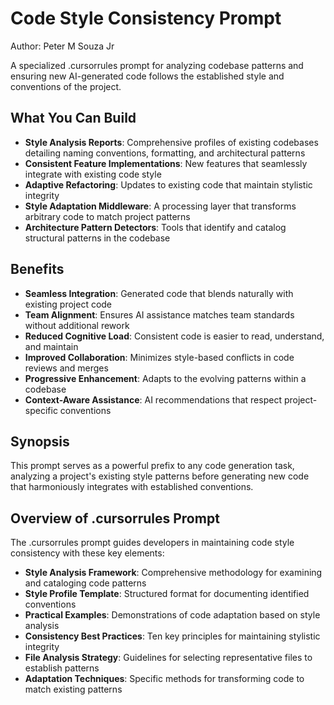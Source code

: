 # Code Style Consistency Prompt

Author: Peter M Souza Jr

A specialized .cursorrules prompt for analyzing codebase patterns and ensuring new AI-generated code follows the established style and conventions of the project.

## What You Can Build

- **Style Analysis Reports**: Comprehensive profiles of existing codebases detailing naming conventions, formatting, and architectural patterns
- **Consistent Feature Implementations**: New features that seamlessly integrate with existing code style
- **Adaptive Refactoring**: Updates to existing code that maintain stylistic integrity
- **Style Adaptation Middleware**: A processing layer that transforms arbitrary code to match project patterns
- **Architecture Pattern Detectors**: Tools that identify and catalog structural patterns in the codebase

## Benefits

- **Seamless Integration**: Generated code that blends naturally with existing project code
- **Team Alignment**: Ensures AI assistance matches team standards without additional rework
- **Reduced Cognitive Load**: Consistent code is easier to read, understand, and maintain
- **Improved Collaboration**: Minimizes style-based conflicts in code reviews and merges
- **Progressive Enhancement**: Adapts to the evolving patterns within a codebase
- **Context-Aware Assistance**: AI recommendations that respect project-specific conventions

## Synopsis

This prompt serves as a powerful prefix to any code generation task, analyzing a project's existing style patterns before generating new code that harmoniously integrates with established conventions.

## Overview of .cursorrules Prompt

The .cursorrules prompt guides developers in maintaining code style consistency with these key elements:

- **Style Analysis Framework**: Comprehensive methodology for examining and cataloging code patterns
- **Style Profile Template**: Structured format for documenting identified conventions
- **Practical Examples**: Demonstrations of code adaptation based on style analysis
- **Consistency Best Practices**: Ten key principles for maintaining stylistic integrity
- **File Analysis Strategy**: Guidelines for selecting representative files to establish patterns
- **Adaptation Techniques**: Specific methods for transforming code to match existing patterns
